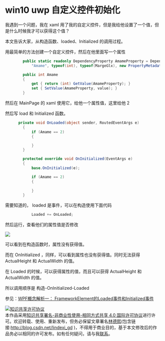 # win10 uwp 自定义控件初始化

我遇到一个问题，我在 xaml 用了我的自定义控件，但是我给他设置了一个值，但是什么时候我才可以获得这个值？

本文告诉大家，从构造函数、loaded、Initialized 的调用过程。

<!--more-->

<div id="toc"></div>

用最简单的方法创建一个自定义控件，然后在他里面写一个属性

```csharp
        public static readonly DependencyProperty AmameProperty = DependencyProperty.Register(
            "Amame", typeof(int), typeof(MargeGlx), new PropertyMetadata(default(int)));

        public int Amame
        {
            get { return (int) GetValue(AmameProperty); }
            set { SetValue(AmameProperty, value); }
        }
```

然后在 MainPage 的 xaml 使用它，给他一个属性值，这里给他 2

然后写 load 和 Initialized 函数。

```csharp
      private void OnLoaded(object sender, RoutedEventArgs e)
        {
            if (Amame == 2)
            {

            }
        }

        protected override void OnInitialized(EventArgs e)
        {
            base.OnInitialized(e);

            if (Amame == 2)
            {
                
            }
        }
```

需要知道的， loaded 是事件，可以在构造使用下面代码

```csharp
            Loaded += OnLoaded;

```

然后运行，查看他们的属性值是否修改

![](http://image.acmx.xyz/34fdad35-5dfe-a75b-2b4b-8c5e313038e2%2F20176169376.jpg)

可以看到在构造函数时，属性没有获得值。

而在 OnInitialized ，同样，可以看到属性也没有获得值。同时无法获得 ActualHeight 和 ActualWidth 的值。

在 Loaded 的时候，可以获得属性的值，而且可以获得 ActualHeight 和 ActualWidth 的值。

所以调用顺序是 构造-OnInitialized-Loaded



参见：[WPF概念解析一： FrameworkElement的Loaded事件和Initialized事件](http://www.cnblogs.com/tedzhao/archive/2011/11/08/WPF_FrameworkElement_LoadedAndInitialized.html)

<a rel="license" href="http://creativecommons.org/licenses/by-nc-sa/4.0/"><img alt="知识共享许可协议" style="border-width:0" src="https://licensebuttons.net/l/by-nc-sa/4.0/88x31.png" /></a><br />本作品采用<a rel="license" href="http://creativecommons.org/licenses/by-nc-sa/4.0/">知识共享署名-非商业性使用-相同方式共享 4.0 国际许可协议</a>进行许可。欢迎转载、使用、重新发布，但务必保留文章署名[林德熙](http://blog.csdn.net/lindexi_gd)(包含链接:http://blog.csdn.net/lindexi_gd )，不得用于商业目的，基于本文修改后的作品务必以相同的许可发布。如有任何疑问，请与我[联系](mailto:lindexi_gd@163.com)。
